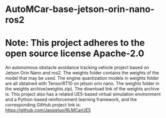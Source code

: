 # AutoMCar-base-jetson-orin-nano-ros2
# Note: This project adheres to the open source license Apache-2.0
An autonomous obstacle avoidance tracking vehicle project based on Jetson Orin Nano and ros2.
The weights folder contains the weights of the model that may be used.
The engine quantization models in weights folder are all obtained with TensorRT10 on jetson orin nano.
The weights folder in the weights archive(weights.zip).
The download link of the weights archive is:
This project also has a related UE5-based virtual simulation environment and a Python-based reinforcement learning framework, and the corresponding GitHub project link is: https://github.com/Jassieluo/RLMCarUE5
